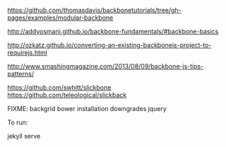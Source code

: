
https://github.com/thomasdavis/backbonetutorials/tree/gh-pages/examples/modular-backbone

http://addyosmani.github.io/backbone-fundamentals/#backbone-basics

http://ozkatz.github.io/converting-an-existing-backbonejs-project-to-requirejs.html

http://www.smashingmagazine.com/2013/08/09/backbone-js-tips-patterns/


https://github.com/swhitt/slickbone
https://github.com/teleological/slickback


FIXME: backgrid bower installation downgrades jquery


To run:

jekyll serve


